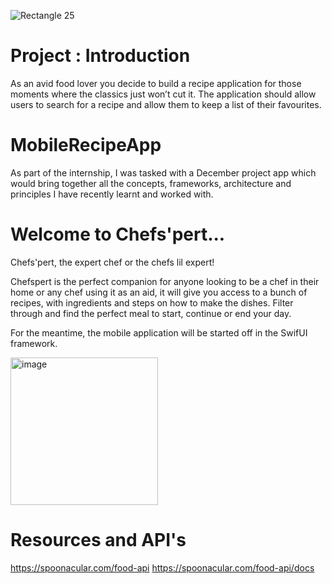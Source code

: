 
![Rectangle 25](https://github.com/user-attachments/assets/48d64f66-e9e2-4b8b-bb04-9a98bd27ce7a)

# Project : Introduction
As an avid food lover you decide to build a recipe application for those moments where the classics just won’t cut it. The application should allow users to search for a recipe and allow them to keep a list of their favourites.

# MobileRecipeApp
As part of the internship, I was tasked with a December project app which would bring together all the concepts, frameworks, architecture and principles I have recently learnt and worked with.

# Welcome to Chefs'pert... 
Chefs'pert, the expert chef or the chefs lil expert!

Chefspert is the perfect companion for anyone looking to be a chef in their home or any chef using it as an aid, it will give you access to a bunch
of recipes, with ingredients and steps on how to make the dishes. 
Filter through and find the perfect meal to start, continue or end your day.

For the meantime, the mobile application will be started off in the SwifUI framework. 



<img width="236" alt="image" src="https://github.com/user-attachments/assets/77502804-6591-4301-8be4-78ac297525ea" />


# Resources and API's
https://spoonacular.com/food-api
https://spoonacular.com/food-api/docs
